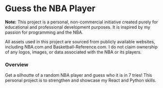 # Guess the NBA Player

**Note:** This project is a personal, non-commercial initiative created purely for educational and professional development purposes. It is inspired by my passion for programming and the NBA.

All assets used in this project are sourced from publicly available websites, including NBA.com and Basketball-Reference.com. I do not claim ownership of any logos, images, or data associated with the NBA or its players.


### Overview

Get a silhoutte of a random NBA player and guess who it is in 7 tries! This personal project is to strengthen and showcase my React and Python skills.